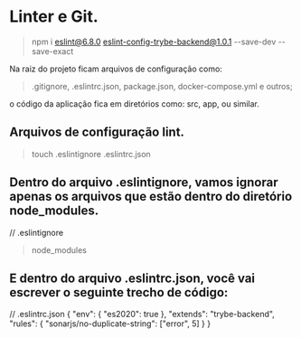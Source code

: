 # Linter e Git.

  > npm i eslint@6.8.0 eslint-config-trybe-backend@1.0.1 --save-dev --save-exact


 Na raiz do projeto ficam arquivos de configuração como:

 > .gitignore, .eslintrc.json, package.json, docker-compose.yml e outros;

o código da aplicação fica em diretórios como: src, app, ou similar.

## Arquivos de configuração lint.

  > touch .eslintignore .eslintrc.json


## Dentro do arquivo .eslintignore, vamos ignorar apenas os arquivos que estão dentro do diretório node_modules.

  // .eslintignore

  > node_modules

## E dentro do arquivo .eslintrc.json, você vai escrever o seguinte trecho de código:

  // .eslintrc.json
  {
    "env": {
      "es2020": true
    },
    "extends": "trybe-backend",
    "rules": {
      "sonarjs/no-duplicate-string": ["error", 5]
    }
  }




